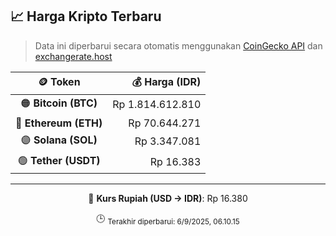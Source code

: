 

<!-- HARGA_KRIPTO -->
## 📈 Harga Kripto Terbaru

> Data ini diperbarui secara otomatis menggunakan [CoinGecko API](https://www.coingecko.com/) dan [exchangerate.host](https://exchangerate.host/)

<div align="center">

| 🪙 Token | 💰 Harga (IDR) |
|:------:|---------------:|
| 🟠 **Bitcoin (BTC)**   | Rp 1.814.612.810 |
| 🔵 **Ethereum (ETH)**  | Rp 70.644.271 |
| 🟣 **Solana (SOL)**    | Rp 3.347.081 |
| 🟢 **Tether (USDT)**   | Rp 16.383 |

---

💱 **Kurs Rupiah (USD → IDR)**: Rp 16.380

🕒 <sub>Terakhir diperbarui: 6/9/2025, 06.10.15</sub>

</div>
<!-- /HARGA_KRIPTO -->